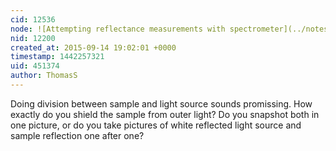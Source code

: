 ```yaml
---
cid: 12536
node: ![Attempting reflectance measurements with spectrometer](../notes/coight/09-06-2015/attempting-reflectance-measurements-with-spectrometer)
nid: 12200
created_at: 2015-09-14 19:02:01 +0000
timestamp: 1442257321
uid: 451374
author: ThomasS
---
```


Doing division between sample and light source sounds promissing.
How exactly do you shield the sample from outer light? Do you snapshot both in one picture, or do you take pictures of white reflected light source and sample reflection one after one?
